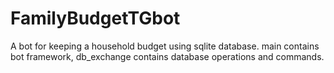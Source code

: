 # FamilyBudgetTGbot
A bot for keeping a household budget using sqlite database. main contains bot framework, db_exchange contains database operations and commands.
